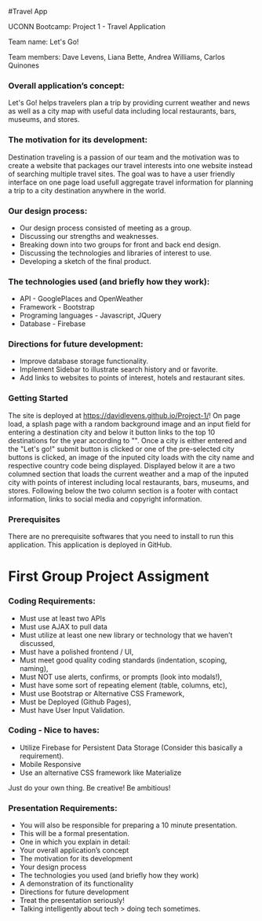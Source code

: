 #Travel App

UCONN Bootcamp: Project 1 - Travel Application

Team name: Let's Go!

Team members: Dave Levens, Liana Bette, Andrea Williams, Carlos Quinones

### Overall application’s concept: 
Let's Go! helps travelers plan a trip by providing current weather and news as well as a city map with useful data including local restaurants, bars, museums, and stores. 

### The motivation for its development:
Destination traveling is a passion of our team and the motivation was to create a website that packages our travel interests into one website instead of searching multiple travel sites. The goal was to have a user friendly interface on one page load usefull aggregate travel information for planning a trip to a city destination anywhere in the world.

### Our design process:
  *	Our design process consisted of meeting as a group.
  *	Discussing our strengths and weaknesses.
  *	Breaking down into two groups for front and back end design.
  *	Discussing the technologies and libraries of interest to use. 
  *	Developing a sketch of the final product.

### The technologies used (and briefly how they work):	
  *	API - GooglePlaces and OpenWeather
  *	Framework - Bootstrap
  *	Programing languages - Javascript, JQuery 
  *	Database - Firebase

### Directions for future development:
  *	Improve database storage functionality.
  *	Implement Sidebar to illustrate search history and or favorite. 
  *	Add links to websites to points of interest, hotels and restaurant sites.

### Getting Started
The site is deployed at https://davidlevens.github.io/Project-1/!
On page load, a splash page with a random background image and an input field for entering a destination city and below it button links to the top 10 destinations for the year according to "". Once a city is either entered and the "Let's go!" submit button is clicked or one of the pre-selected city buttons is clicked, an image of the inputed city loads with the city name and respective country code being displayed. Displayed below it are a two columned section that loads the current weather and a map of the inputed city with points of interest including local restaurants, bars, museums, and stores. Following below the two column section is a footer with contact information, links to social media and copyright information. 

### Prerequisites
There are no prerequisite softwares that you need to install to run this application. This application is deployed in GitHub.

# First Group Project Assigment 
### Coding Requirements: 
  *	Must use at least two APIs
  *	Must use AJAX to pull data
  *	Must utilize at least one new library or technology that we haven’t discussed, 
  *	Must have a polished frontend / UI, 
  *	Must meet good quality coding standards (indentation, scoping, naming),
  *	Must NOT use alerts, confirms, or prompts (look into modals!), 
  *	Must have some sort of repeating element (table, columns, etc), 
  *	Must use Bootstrap or Alternative CSS Framework, 
  *	Must be Deployed (Github Pages), 
  *	Must have User Input Validation. 

### Coding - Nice to haves:
  *	Utilize Firebase for Persistent Data Storage (Consider this basically a requirement).
  *	Mobile Responsive
  *	Use an alternative CSS framework like Materialize

Just do your own thing. Be creative! Be ambitious!

### Presentation Requirements:
  *	You will also be responsible for preparing a 10 minute presentation.
  *	This will be a formal presentation. 
  *	One in which you explain in detail:
  *	Your overall application’s concept
  *	The motivation for its development
  *	Your design process
  *	The technologies you used (and briefly how they work)
  *	A demonstration of its functionality
  *	Directions for future development
  *	Treat the presentation seriously! 
  *	Talking intelligently about tech > doing tech sometimes. 
